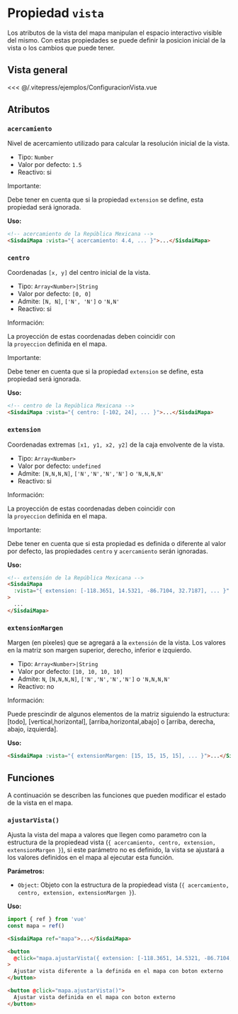 <script setup>
import EjemploVista from "/.vitepress/ejemplos/ConfiguracionVista.vue";
</script>

# Propiedad `vista`

Los atributos de la vista del mapa manipulan el espacio interactivo visible del
mismo. Con estas propiedades se puede definir la posicion inicial de la vista o
los cambios que puede tener.

## Vista general

<EjemploVista />

<<< @/.vitepress/ejemplos/ConfiguracionVista.vue

## Atributos

### `acercamiento`

Nivel de acercamiento utilizado para calcular la resolución inicial de la vista.

- Tipo: `Number`
- Valor por defecto: `1.5`
- Reactivo: si

<div class="nota-contenedor">
  <p class="nota-titulo">Importante:</p>
  <p class="nota">
    Debe tener en cuenta que si la propiedad <code>extension</code> se define, esta propiedad será ignorada.
  </p>
</div>

**Uso:**

```html
<!-- acercamiento de la República Mexicana -->
<SisdaiMapa :vista="{ acercamiento: 4.4, ... }">...</SisdaiMapa>
```

### `centro`

Coordenadas `[x, y]` del centro inicial de la vista.

- Tipo: `Array<Number>|String`
- Valor por defecto: `[0, 0]`
- Admite: `[N, N]`, `['N', 'N']` o `'N,N'`
- Reactivo: si

<div class="nota-contenedor m-b-2">
  <p class="nota-titulo">Información:</p>
  <p class="nota">
    La proyección de estas coordenadas deben coincidir con la <code>proyeccion</code> definida en el mapa.
  </p>
</div>

<div class="nota-contenedor">
  <p class="nota-titulo">Importante:</p>
  <p class="nota">
    Debe tener en cuenta que si la propiedad <code>extension</code> se define, esta propiedad será ignorada.
  </p>
</div>

**Uso:**

```html
<!-- centro de la República Mexicana -->
<SisdaiMapa :vista="{ centro: [-102, 24], ... }">...</SisdaiMapa>
```

### `extension`

Coordenadas extremas `[x1, y1, x2, y2]` de la caja envolvente de la vista.

- Tipo: `Array<Number>`
- Valor por defecto: `undefined`
- Admite: `[N,N,N,N]`, `['N','N','N','N']` o `'N,N,N,N'`
- Reactivo: si

<div class="nota-contenedor m-b-2">
  <p class="nota-titulo">Información:</p>
  <p class="nota">
    La proyección de estas coordenadas deben coincidir con la <code>proyeccion</code> definida en el mapa.
  </p>
</div>

<div class="nota-contenedor">
  <p class="nota-titulo">Importante:</p>
  <p class="nota">
    Debe tener en cuenta que si esta propiedad es definida o diferente al valor por defecto, las propiedades <code>centro</code> y <code>acercamiento</code> serán ignoradas.
  </p>
</div>

**Uso:**

```html
<!-- extensión de la República Mexicana -->
<SisdaiMapa
  :vista="{ extension: [-118.3651, 14.5321, -86.7104, 32.7187], ... }"
>
  ...
</SisdaiMapa>
```

### `extensionMargen`

Margen (en píxeles) que se agregará a la `extensión` de la vista. Los valores en
la matriz son margen superior, derecho, inferior e izquierdo.

- Tipo: `Array<Number>|String`
- Valor por defecto: `[10, 10, 10, 10]`
- Admite: `N`, `[N,N,N,N]`, `['N','N','N','N']` o `'N,N,N,N'`
- Reactivo: no

<div class="nota-contenedor">
  <p class="nota-titulo">Información:</p>
  <p class="nota">
    Puede prescindir de algunos elementos de la matriz siguiendo la estructura: [todo], [vertical,horizontal], [arriba,horizontal,abajo] o [arriba, derecha, abajo, izquierda].
  </p>
</div>

**Uso:**

```html
<SisdaiMapa :vista="{ extensionMargen: [15, 15, 15, 15], ... }">...</SisdaiMapa>
```

## Funciones

A continuación se describen las funciones que pueden modificar el estado de la
vista en el mapa.

### `ajustarVista()`

Ajusta la vista del mapa a valores que llegen como parametro con la estructura
de la propiedead vista (`{ acercamiento, centro, extension, extensionMargen }`),
si este parámetro no es definido, la vista se ajustará a los valores definidos
en el mapa al ejecutar esta función.

**Parámetros:**

- `Object`: Objeto con la estructura de la propiedead vista
  (`{ acercamiento, centro, extension, extensionMargen }`).

**Uso:**

```js
import { ref } from 'vue'
const mapa = ref()
```

```html
<SisdaiMapa ref="mapa">...</SisdaiMapa>

<button
  @click="mapa.ajustarVista({ extension: [-118.3651, 14.5321, -86.7104, 32.7187] })"
>
  Ajustar vista diferente a la definida en el mapa con boton externo
</button>

<button @click="mapa.ajustarVista()">
  Ajustar vista definida en el mapa con boton externo
</button>
```

<!-- ## Eventos

A continuación se describen los eventos que desencadena el mapa relacionados con
los cambios de la vista.

### `@alMoverVista`

Ejecutado cuando se detecta que la vista del mapa ha cambiado.

**Parámetros:**

- `Object`: Nuevo valor de la vista de OpenLayers.

**Uso:**

```html
<SisdaiMapa @alMoverVista="(objetoOlVista) => `ejecutar una funcion`">
  ...
</SisdaiMapa>
``` -->

<!-- ### `@alAjustarVista`

Ejecutado cuado se detecta que se ha ajustado la vista del mapa a los valores iniciales de la propiedad vista mediante el control AjustarVista.

**Parámetros:**

- `Object`: Nuevo valor de la vista de OpenLayers.

**Uso:**

```html
<SisdaiMapa @alMoverVista="(objetoOlVista) => `ejecutar una funcion`">
  ...
</SisdaiMapa>
``` -->

<!-- ### `@alCambiarCentro`

Ejecutado cuando se detecta que el centro de la vista del mapa ha cambiado.

**Parámetros:**

- `Array`: Nuevo valor del centro.

**Uso:**

```html
<SisdaiMapa @alCambiarCentro="(nuevoCentro) => `ejecutar una funcion`">
  ...
</SisdaiMapa>
```

### `@alCambiarAcercamiento`

Ejecutado cuando se detecta que el acercamiento de la vista del mapa ha
cambiado.

**Parámetros:**

- `Number`: Nuevo valor del acercamiento.

**Uso:**

```html
<SisdaiMapa
  @alCambiarAcercamiento="(nuevoAcercamiento) => `ejecutar una funcion`"
>
  ...
</SisdaiMapa>
``` -->

